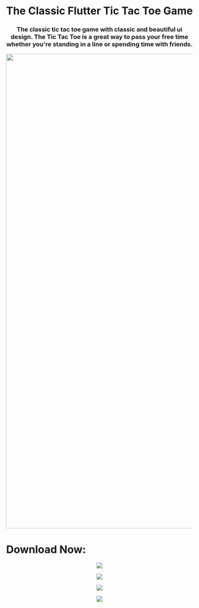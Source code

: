 
<p align="center">
  <h1 align="center">The Classic Flutter Tic Tac Toe Game</h1>
  
  <h3 align="center">The classic tic tac toe game with classic and beautiful ui design. The Tic Tac Toe is a great way to pass your free time whether you're standing in a line or spending time with friends.</h3>




<p align="center">
    <a href="https://user-images.githubusercontent.com/97843190/186655076-85ee02fa-9915-4804-bf67-673868b7939e.png">
      <img src="https://user-images.githubusercontent.com/97843190/186655076-85ee02fa-9915-4804-bf67-673868b7939e.png" width="1280" />
    </a>
  </p>



    

 # Download Now:


  <p align="center">
    <a href="https://user-images.githubusercontent.com/97843190/186654366-0f8e24d1-5ba4-4b6f-8c30-367cc8c17ccb.jpg">
      <img src="https://user-images.githubusercontent.com/97843190/186654366-0f8e24d1-5ba4-4b6f-8c30-367cc8c17ccb.jpg" />
    </a>
  </p>


<p align="center">
    <a href="https://user-images.githubusercontent.com/97843190/186654343-a0b6401f-499e-4a1b-b2e5-a154ff4f9e32.gif">
      <img src="https://user-images.githubusercontent.com/97843190/186654343-a0b6401f-499e-4a1b-b2e5-a154ff4f9e32.gif" />
    </a>
  </p>
  
  <p align="center">
    <a href="https://user-images.githubusercontent.com/97843190/186656550-b6de901b-4e23-4cb5-9e32-d03a858f4ceb.jpg">
      <img src="https://user-images.githubusercontent.com/97843190/186656550-b6de901b-4e23-4cb5-9e32-d03a858f4ceb.jpg" />
    </a>
  </p>
  
   <p align="center">
    <a href="https://user-images.githubusercontent.com/97843190/186654318-2132f645-442c-408e-9686-efb1a11e3cae.jpg">
      <img src="https://user-images.githubusercontent.com/97843190/186654318-2132f645-442c-408e-9686-efb1a11e3cae.jpg" />
    </a>
   </p>
